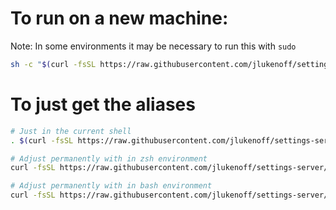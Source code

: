 # To run on a new machine:

Note: In some environments it may be necessary to run this with `sudo`

```sh
sh -c "$(curl -fsSL https://raw.githubusercontent.com/jlukenoff/settings-server/main/setup.sh)"
```

# To just get the aliases

```sh
# Just in the current shell
. $(curl -fsSL https://raw.githubusercontent.com/jlukenoff/settings-server/main/configs/aliases)

# Adjust permanently with in zsh environment
curl -fsSL https://raw.githubusercontent.com/jlukenoff/settings-server/main/configs/aliases >> ~/.zshrc

# Adjust permanently with in bash environment
curl -fsSL https://raw.githubusercontent.com/jlukenoff/settings-server/main/configs/aliases >> ~/.bash_aliases
```

